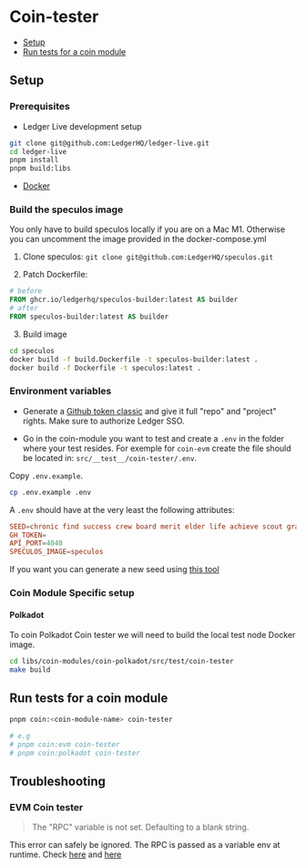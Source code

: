 # Coin-tester

- [Setup](#setup)
- [Run tests for a coin module](#run-tests-for-a-coin-module)

## Setup

### Prerequisites

- Ledger Live development setup

```sh
git clone git@github.com:LedgerHQ/ledger-live.git
cd ledger-live
pnpm install
pnpm build:libs
```

- [Docker](https://docs.docker.com/engine/install)

### Build the speculos image

You only have to build speculos locally if you are on a Mac M1. Otherwise you can uncomment the image provided in the docker-compose.yml

1. Clone speculos: `git clone git@github.com:LedgerHQ/speculos.git`

2. Patch Dockerfile:

```Dockerfile
# before
FROM ghcr.io/ledgerhq/speculos-builder:latest AS builder
# after
FROM speculos-builder:latest AS builder
```

3. Build image

```sh
cd speculos
docker build -f build.Dockerfile -t speculos-builder:latest .
docker build -f Dockerfile -t speculos:latest .
```

### Environment variables

- Generate a [Github token classic](https://github.com/settings/tokens) and give it full "repo" and "project" rights. Make sure to authorize Ledger SSO.

- Go in the coin-module you want to test and create a `.env` in the folder where your test resides.
For exemple for `coin-evm` create the file should be located in: `src/__test__/coin-tester/.env`.

Copy `.env.example`.

```bash
cp .env.example .env
```

A `.env` should have at the very least the following attributes:

```conf
SEED=chronic find success crew board merit elder life achieve scout gravity soul brief pen job
GH_TOKEN=
API_PORT=4040
SPECULOS_IMAGE=speculos
```

If you want you can generate a new seed using [this tool](https://iancoleman.io/bip39/)

### Coin Module Specific setup

#### Polkadot

To coin Polkadot Coin tester we will need to build the local test node Docker image.

```sh
cd libs/coin-modules/coin-polkadot/src/test/coin-tester
make build
```
## Run tests for a coin module

```sh
pnpm coin:<coin-module-name> coin-tester

# e.g
# pnpm coin:evm coin-tester
# pnpm coin:polkadot coin-tester
```

## Troubleshooting

### EVM Coin tester

> The \"RPC\" variable is not set. Defaulting to a blank string.

This error can safely be ignored. The RPC is passed as a variable env at runtime. Check [here](https://github.com/LedgerHQ/ledger-live/blob/develop/libs/coin-modules/coin-evm/src/__tests__/coin-tester/anvil.ts#L28) and [here](https://github.com/LedgerHQ/ledger-live/blob/develop/libs/coin-modules/coin-evm/src/__tests__/coin-tester/scenarios/ethereum.ts#L144)

